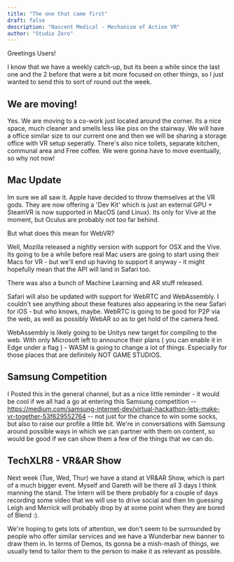 ```yaml
---
title: "The one that came first"
draft: false
description: "Nascent Medical - Mechanism of Action VR"
author: "Studio Zero"
---
```



Greetings Users!

I know that we have a weekly catch-up, but its been a while since the last one and the 2 before that were a bit more focused on other things, so I just wanted to send this to sort of round out the week. 

We are moving!
---

Yes. We are moving to a co-work just located around the corner. Its a nice space, much cleaner and smells less like piss on the stairway. We will have a office similar size to our current one and then we will be sharing a storage office with VR setup seperatly. There's also nice toilets, separate kitchen, communal area and Free coffee. We were gonna have to move eventually, so why not now!

Mac Update
---

Im sure we all saw it. Apple have decided to throw themselves at the VR gods. They are now offering a 'Dev Kit' which is just an external GPU + SteamVR is now supported in MacOS (and Linux). Its only for Vive at the moment, but Oculus are probably not too far behind.

But what does this mean for WebVR?

Well, Mozilla released a nightly version with support for OSX and the Vive. Its going to be a while before real Mac users are going to start using their Macs for VR - but we'll end up having to support it anyway - it might hopefully mean that the API will land in Safari too.

There was also a bunch of Machine Learning and AR stuff released. 

Safari will also be updated with support for WebRTC and WebAssembly. I couldn't see anything about these features also appearing in the new Safari for iOS - but who knows, maybe. WebRTC is going to be good for P2P via the web, as well as possibly WebAR so as to get hold of the camera feed. 

WebAssembly is likely going to be Unitys new target for compiling to the web. With only Microsoft left to announce their plans ( you can enable it in Edge under a flag ) - WASM is going to change a lot of things. Especially for those places that are definitely NOT GAME STUDIOS.


Samsung Competition
---
I Posted this in the general channel, but as a nice little reminder - it would be cool if we all had a go at entering this Samsung competition -- https://medium.com/samsung-internet-dev/virtual-hackathon-lets-make-vr-together-53f629552764 -- not just for the chance to win some socks, but also to raise our profile a little bit. We're in conversations with Samsung around possible ways in which we can partner with them on content, so would be good if we can show them a few of the things that we can do.

TechXLR8 - VR&AR Show
---

Next week (Tue, Wed, Thur) we have a stand at VR&AR Show, which is part of a much bigger event. Myself and Gareth will be there all 3 days I think manning the stand. The Intern will be there probably for a couple of days recording some video that we will use to drive social and then Im guessing Leigh and Merrick will probably drop by at some point when they are bored of Blend :). 

We're hoping to gets lots of attention, we don't seem to be surrounded by people who offer similar services and we have a Wunderbar new banner to draw them in. In terms of Demos, its gonna be a mish-mash of things, we usually tend to tailor them to the person to make it as relevant as possible. 